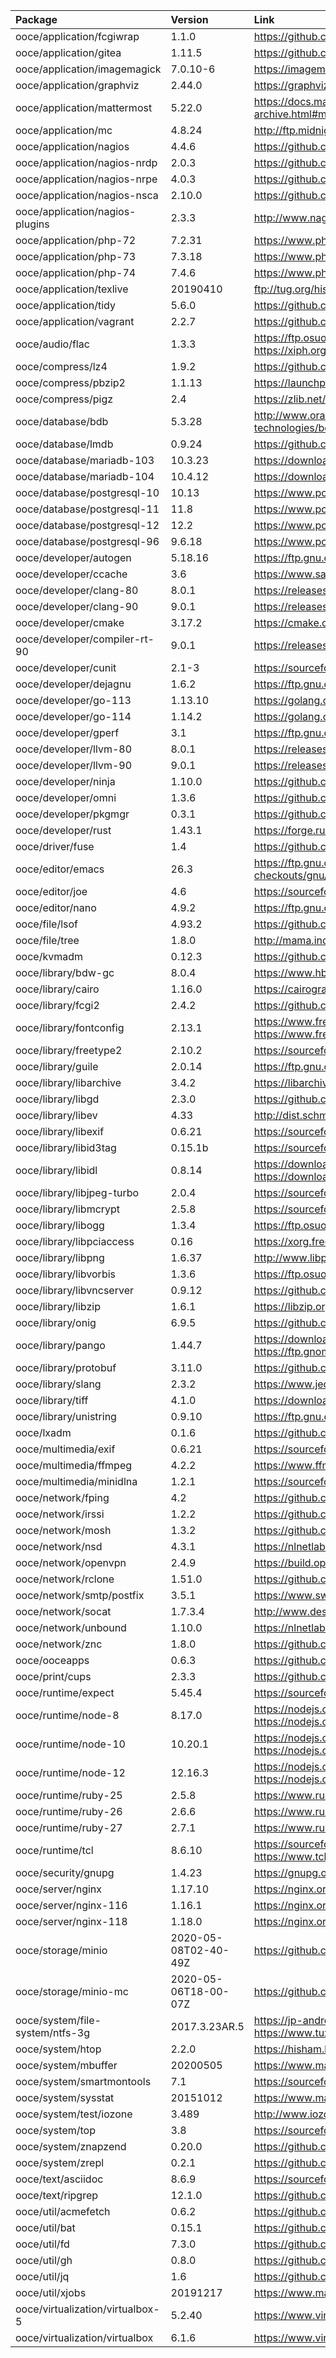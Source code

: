 | Package | Version | Link | Maintainer |
| :------ | :------ | :--- | :--------- |
| ooce/application/fcgiwrap	| 1.1.0		| https://github.com/gnosek/fcgiwrap/releases | [omniosorg](https://github.com/omniosorg)
| ooce/application/gitea	| 1.11.5	| https://github.com/go-gitea/gitea/releases | [omniosorg](https://github.com/omniosorg)
| ooce/application/imagemagick	| 7.0.10-6	| https://imagemagick.org/download/ | [omniosorg](https://github.com/omniosorg)
| ooce/application/graphviz	| 2.44.0	| https://graphviz.gitlab.io/_pages/Download/Download_source.html | [omniosorg](https://github.com/omniosorg)
| ooce/application/mattermost	| 5.22.0	| https://docs.mattermost.com/administration/version-archive.html#mattermost-team-edition-server-archive | [omniosorg](https://github.com/omniosorg)
| ooce/application/mc		| 4.8.24	| http://ftp.midnight-commander.org/?C=N;O=D | [omniosorg](https://github.com/omniosorg)
| ooce/application/nagios	| 4.4.6		| https://github.com/NagiosEnterprises/nagioscore/releases | [omniosorg](https://github.com/omniosorg)
| ooce/application/nagios-nrdp	| 2.0.3 	| https://github.com/NagiosEnterprises/nrdp/releases | [omniosorg](https://github.com/omniosorg)
| ooce/application/nagios-nrpe	| 4.0.3		| https://github.com/NagiosEnterprises/nrpe/releases | [omniosorg](https://github.com/omniosorg)
| ooce/application/nagios-nsca	| 2.10.0	| https://github.com/NagiosEnterprises/nsca/releases | [omniosorg](https://github.com/omniosorg)
| ooce/application/nagios-plugins | 2.3.3	| http://www.nagios-plugins.org/download/ | [omniosorg](https://github.com/omniosorg)
| ooce/application/php-72	| 7.2.31	| https://www.php.net/downloads.php | [omniosorg](https://github.com/omniosorg)
| ooce/application/php-73	| 7.3.18	| https://www.php.net/downloads.php | [omniosorg](https://github.com/omniosorg)
| ooce/application/php-74	| 7.4.6		| https://www.php.net/downloads.php | [omniosorg](https://github.com/omniosorg)
| ooce/application/texlive	| 20190410	| ftp://tug.org/historic/systems/texlive/2019/ | [omniosorg](https://github.com/omniosorg)
| ooce/application/tidy		| 5.6.0		| https://github.com/htacg/tidy-html5/releases | [omniosorg](https://github.com/omniosorg)
| ooce/application/vagrant	| 2.2.7		| https://github.com/hashicorp/vagrant/releases | [omniosorg](https://github.com/omniosorg)
| ooce/audio/flac		| 1.3.3		| https://ftp.osuosl.org/pub/xiph/releases/flac/ https://xiph.org/flac/changelog.html | [omniosorg](https://github.com/omniosorg)
| ooce/compress/lz4		| 1.9.2		| https://github.com/lz4/lz4/releases | [omniosorg](https://github.com/omniosorg)
| ooce/compress/pbzip2		| 1.1.13	| https://launchpad.net/pbzip2/+download | [omniosorg](https://github.com/omniosorg)
| ooce/compress/pigz		| 2.4		| https://zlib.net/pigz/ | [omniosorg](https://github.com/omniosorg)
| ooce/database/bdb		| 5.3.28	| http://www.oracle.com/technetwork/database/database-technologies/berkeleydb/downloads/index.html | [omniosorg](https://github.com/omniosorg)
| ooce/database/lmdb		| 0.9.24	| https://github.com/LMDB/lmdb/releases https://symas.com/lmdb/ | [omniosorg](https://github.com/omniosorg)
| ooce/database/mariadb-103	| 10.3.23	| https://downloads.mariadb.org/mariadb/+releases/ | [omniosorg](https://github.com/omniosorg)
| ooce/database/mariadb-104	| 10.4.12	| https://downloads.mariadb.org/mariadb/+releases/ | [omniosorg](https://github.com/omniosorg)
| ooce/database/postgresql-10	| 10.13		| https://www.postgresql.org/ftp/source/ | [omniosorg](https://github.com/omniosorg)
| ooce/database/postgresql-11	| 11.8		| https://www.postgresql.org/ftp/source/ | [omniosorg](https://github.com/omniosorg)
| ooce/database/postgresql-12	| 12.2		| https://www.postgresql.org/ftp/source/ | [omniosorg](https://github.com/omniosorg)
| ooce/database/postgresql-96	| 9.6.18	| https://www.postgresql.org/ftp/source/ | [omniosorg](https://github.com/omniosorg)
| ooce/developer/autogen	| 5.18.16	| https://ftp.gnu.org/gnu/autogen/ | [omniosorg](https://github.com/omniosorg)
| ooce/developer/ccache		| 3.6		| https://www.samba.org/ftp/ccache/ | [jimklimov](https://github.com/jimklimov)
| ooce/developer/clang-80	| 8.0.1		| https://releases.llvm.org/download.html | [omniosorg](https://github.com/omniosorg)
| ooce/developer/clang-90	| 9.0.1		| https://releases.llvm.org/download.html | [omniosorg](https://github.com/omniosorg)
| ooce/developer/cmake		| 3.17.2	| https://cmake.org/download/ | [omniosorg](https://github.com/omniosorg)
| ooce/developer/compiler-rt-90	| 9.0.1		| https://releases.llvm.org/download.html | [omniosorg](https://github.com/omniosorg)
| ooce/developer/cunit		| 2.1-3		| https://sourceforge.net/projects/cunit/files/CUnit/ | [omniosorg](https://github.com/omniosorg)
| ooce/developer/dejagnu	| 1.6.2		| https://ftp.gnu.org/gnu/dejagnu/ | [omniosorg](https://github.com/omniosorg)
| ooce/developer/go-113		| 1.13.10	| https://golang.org/dl/ | [omniosorg](https://github.com/omniosorg)
| ooce/developer/go-114		| 1.14.2	| https://golang.org/dl/ | [omniosorg](https://github.com/omniosorg)
| ooce/developer/gperf		| 3.1		| https://ftp.gnu.org/pub/gnu/gperf/ | [omniosorg](https://github.com/omniosorg)
| ooce/developer/llvm-80	| 8.0.1		| https://releases.llvm.org/download.html | [omniosorg](https://github.com/omniosorg)
| ooce/developer/llvm-90	| 9.0.1		| https://releases.llvm.org/download.html | [omniosorg](https://github.com/omniosorg)
| ooce/developer/ninja		| 1.10.0	| https://github.com/ninja-build/ninja/releases https://ninja-build.org/ | [omniosorg](https://github.com/omniosorg)
| ooce/developer/omni		| 1.3.6		| https://github.com/omniosorg/omni/releases | [omniosorg](https://github.com/omniosorg)
| ooce/developer/pkgmgr		| 0.3.1		| https://github.com/omniosorg/pkgmgr/releases | [omniosorg](https://github.com/omniosorg)
| ooce/developer/rust		| 1.43.1	| https://forge.rust-lang.org/infra/other-installation-methods.html | [omniosorg](https://github.com/omniosorg)
| ooce/driver/fuse		| 1.4		| https://github.com/jurikm/illumos-fusefs/releases | [omniosorg](https://github.com/omniosorg)
| ooce/editor/emacs		| 26.3		| https://ftp.gnu.org/gnu/emacs/ https://www.gnu.org/savannah-checkouts/gnu/emacs/emacs.html#Releases | [omniosorg](https://github.com/omniosorg)
| ooce/editor/joe		| 4.6		| https://sourceforge.net/projects/joe-editor/files/JOE%20sources/ | [omniosorg](https://github.com/omniosorg)
| ooce/editor/nano		| 4.9.2		| https://ftp.gnu.org/gnu/nano/ | [omniosorg](https://github.com/omniosorg)
| ooce/file/lsof		| 4.93.2	| https://github.com/lsof-org/lsof/releases | [omniosorg](https://github.com/omniosorg)
| ooce/file/tree		| 1.8.0		| http://mama.indstate.edu/users/ice/tree/ | [omniosorg](https://github.com/omniosorg)
| ooce/kvmadm			| 0.12.3	| https://github.com/hadfl/kvmadm/releases | [omniosorg](https://github.com/omniosorg)
| ooce/library/bdw-gc		| 8.0.4		| https://www.hboehm.info/gc/gc_source/ | [omniosorg](https://github.com/omniosorg)
| ooce/library/cairo		| 1.16.0	| https://cairographics.org/releases/ | [omniosorg](https://github.com/omniosorg)
| ooce/library/fcgi2		| 2.4.2		| https://github.com/FastCGI-Archives/fcgi2/releases | [omniosorg](https://github.com/omniosorg)
| ooce/library/fontconfig	| 2.13.1	| https://www.freedesktop.org/software/fontconfig/release/ https://www.freedesktop.org/wiki/Software/fontconfig/ | [omniosorg](https://github.com/omniosorg)
| ooce/library/freetype2	| 2.10.2	| https://sourceforge.net/projects/freetype/files/freetype2/ | [omniosorg](https://github.com/omniosorg)
| ooce/library/guile		| 2.0.14	| https://ftp.gnu.org/gnu/guile/ | [omniosorg](https://github.com/omniosorg)
| ooce/library/libarchive	| 3.4.2		| https://libarchive.org/downloads/ | [omniosorg](https://github.com/omniosorg)
| ooce/library/libgd		| 2.3.0		| https://github.com/libgd/libgd/releases | [omniosorg](https://github.com/omniosorg)
| ooce/library/libev		| 4.33		| http://dist.schmorp.de/libev/ | [omniosorg](https://github.com/omniosorg)
| ooce/library/libexif		| 0.6.21	| https://sourceforge.net/projects/libexif/files/libexif/ | [omniosorg](https://github.com/omniosorg)
| ooce/library/libid3tag	| 0.15.1b	| https://sourceforge.net/projects/mad/files/libid3tag/ | [omniosorg](https://github.com/omniosorg)
| ooce/library/libidl		| 0.8.14	| https://download.gnome.org/sources/libIDL/cache.json https://download.gnome.org/sources/libIDL/ | [omniosorg](https://github.com/omniosorg)
| ooce/library/libjpeg-turbo	| 2.0.4		| https://sourceforge.net/projects/libjpeg-turbo/files/ | [omniosorg](https://github.com/omniosorg)
| ooce/library/libmcrypt	| 2.5.8		| https://sourceforge.net/projects/mcrypt/files/Libmcrypt/ | [omniosorg](https://github.com/omniosorg)
| ooce/library/libogg		| 1.3.4		| https://ftp.osuosl.org/pub/xiph/releases/ogg/ | [omniosorg](https://github.com/omniosorg)
| ooce/library/libpciaccess	| 0.16		| https://xorg.freedesktop.org/archive/individual/lib | [drscream](https://github.com/drscream)
| ooce/library/libpng		| 1.6.37	| http://www.libpng.org/pub/png/libpng.html | [omniosorg](https://github.com/omniosorg)
| ooce/library/libvorbis	| 1.3.6		| https://ftp.osuosl.org/pub/xiph/releases/vorbis/ | [omniosorg](https://github.com/omniosorg)
| ooce/library/libvncserver	| 0.9.12	| https://github.com/LibVNC/libvncserver/releases | [omniosorg](https://github.com/omniosorg)
| ooce/library/libzip		| 1.6.1		| https://libzip.org/download/ | [omniosorg](https://github.com/omniosorg)
| ooce/library/onig		| 6.9.5		| https://github.com/kkos/oniguruma/releases/ | [omniosorg](https://github.com/omniosorg)
| ooce/library/pango		| 1.44.7	| https://download.gnome.org/sources/pango/cache.json https://ftp.gnome.org/pub/GNOME/sources/pango/ | [omniosorg](https://github.com/omniosorg)
| ooce/library/protobuf		| 3.11.0	| https://github.com/protocolbuffers/protobuf/releases/ | [omniosorg](https://github.com/omniosorg)
| ooce/library/slang		| 2.3.2		| https://www.jedsoft.org/releases/slang/ | [omniosorg](https://github.com/omniosorg)
| ooce/library/tiff		| 4.1.0		| https://download.osgeo.org/libtiff/ https://libtiff.gitlab.io/libtiff/ | [omniosorg](https://github.com/omniosorg)
| ooce/library/unistring	| 0.9.10	| https://ftp.gnu.org/gnu/libunistring/ | [omniosorg](https://github.com/omniosorg)
| ooce/lxadm			| 0.1.6		| https://github.com/hadfl/lxadm/releases | [omniosorg](https://github.com/omniosorg)
| ooce/multimedia/exif		| 0.6.21	| https://sourceforge.net/projects/libexif/files/exif/ | [omniosorg](https://github.com/omniosorg)
| ooce/multimedia/ffmpeg	| 4.2.2		| https://www.ffmpeg.org/download.html#releases | [omniosorg](https://github.com/omniosorg)
| ooce/multimedia/minidlna	| 1.2.1		| https://sourceforge.net/projects/minidlna/files/minidlna/ | [omniosorg](https://github.com/omniosorg)
| ooce/network/fping		| 4.2		| https://github.com/schweikert/fping/releases | [omniosorg](https://github.com/omniosorg)
| ooce/network/irssi		| 1.2.2		| https://github.com/irssi/irssi/releases | [omniosorg](https://github.com/omniosorg)
| ooce/network/mosh		| 1.3.2		| https://github.com/mobile-shell/mosh/releases | [omniosorg](https://github.com/omniosorg)
| ooce/network/nsd		| 4.3.1		| https://nlnetlabs.nl/downloads/nsd/ | [omniosorg](https://github.com/omniosorg)
| ooce/network/openvpn		| 2.4.9		| https://build.openvpn.net/downloads/releases/ | [omniosorg](https://github.com/omniosorg)
| ooce/network/rclone		| 1.51.0	| https://github.com/rclone/rclone/releases/ | [omniosorg](https://github.com/omniosorg)
| ooce/network/smtp/postfix	| 3.5.1		| https://www.swissrave.ch/mirror/postfix-source/index.html | [omniosorg](https://github.com/omniosorg)
| ooce/network/socat		| 1.7.3.4	| http://www.dest-unreach.org/socat/download/ | [omniosorg](https://github.com/omniosorg)
| ooce/network/unbound		| 1.10.0	| https://nlnetlabs.nl/downloads/unbound/ | [omniosorg](https://github.com/omniosorg)
| ooce/network/znc		| 1.8.0		| https://github.com/znc/znc/releases | [omniosorg](https://github.com/omniosorg)
| ooce/ooceapps			| 0.6.3		| https://github.com/omniosorg/ooceapps/releases | [omniosorg](https://github.com/omniosorg)
| ooce/print/cups		| 2.3.3		| https://github.com/apple/cups/releases | [omniosorg](https://github.com/omniosorg)
| ooce/runtime/expect		| 5.45.4	| https://sourceforge.net/projects/expect/files/Expect/ | [omniosorg](https://github.com/omniosorg)
| ooce/runtime/node-8		| 8.17.0	| https://nodejs.org/en/download/releases/ https://nodejs.org/en/download/ | [omniosorg](https://github.com/omniosorg)
| ooce/runtime/node-10		| 10.20.1	| https://nodejs.org/en/download/releases/ https://nodejs.org/en/download/ | [omniosorg](https://github.com/omniosorg)
| ooce/runtime/node-12		| 12.16.3	| https://nodejs.org/en/download/releases/ https://nodejs.org/en/download/ | [omniosorg](https://github.com/omniosorg)
| ooce/runtime/ruby-25		| 2.5.8		| https://www.ruby-lang.org/en/downloads/ | [omniosorg](https://github.com/omniosorg)
| ooce/runtime/ruby-26		| 2.6.6		| https://www.ruby-lang.org/en/downloads/ | [omniosorg](https://github.com/omniosorg)
| ooce/runtime/ruby-27		| 2.7.1		| https://www.ruby-lang.org/en/downloads/ | [omniosorg](https://github.com/omniosorg)
| ooce/runtime/tcl		| 8.6.10	| https://sourceforge.net/projects/tcl/files/Tcl/ https://www.tcl.tk/software/tcltk/download.html | [omniosorg](https://github.com/omniosorg)
| ooce/security/gnupg		| 1.4.23	| https://gnupg.org/download/ | [omniosorg](https://github.com/omniosorg)
| ooce/server/nginx		| 1.17.10	| https://nginx.org/en/download.html | [omniosorg](https://github.com/omniosorg)
| ooce/server/nginx-116		| 1.16.1	| https://nginx.org/en/download.html | [omniosorg](https://github.com/omniosorg)
| ooce/server/nginx-118		| 1.18.0	| https://nginx.org/en/download.html | [omniosorg](https://github.com/omniosorg)
| ooce/storage/minio		| 2020-05-08T02-40-49Z | https://github.com/minio/minio/releases | [omniosorg](https://github.com/omniosorg)
| ooce/storage/minio-mc		| 2020-05-06T18-00-07Z | https://github.com/minio/mc/releases | [omniosorg](https://github.com/omniosorg)
| ooce/system/file-system/ntfs-3g | 2017.3.23AR.5 | https://jp-andre.pagesperso-orange.fr/openindiana-ntfs-3g.html https://www.tuxera.com/community/open-source-ntfs-3g/ | [omniosorg](https://github.com/omniosorg)
| ooce/system/htop		| 2.2.0		| https://hisham.hm/htop/releases/ | [omniosorg](https://github.com/omniosorg)
| ooce/system/mbuffer		| 20200505	| https://www.maier-komor.de/mbuffer.html | [omniosorg](https://github.com/omniosorg)
| ooce/system/smartmontools	| 7.1		| https://sourceforge.net/projects/smartmontools/files/smartmontools/ | [omniosorg](https://github.com/omniosorg)
| ooce/system/sysstat		| 20151012	| https://www.maier-komor.de/sysstat.html | [omniosorg](https://github.com/omniosorg)
| ooce/system/test/iozone	| 3.489		| http://www.iozone.org/src/current/ | [omniosorg](https://github.com/omniosorg)
| ooce/system/top		| 3.8		| https://sourceforge.net/projects/unixtop/files/unixtop/ | [omniosorg](https://github.com/omniosorg)
| ooce/system/znapzend		| 0.20.0	| https://github.com/oetiker/znapzend/releases | [omniosorg](https://github.com/omniosorg)
| ooce/system/zrepl		| 0.2.1		| https://github.com/zrepl/zrepl/releases | [omniosorg](https://github.com/omniosorg)
| ooce/text/asciidoc		| 8.6.9		| https://sourceforge.net/projects/asciidoc/files/asciidoc/ | [omniosorg](https://github.com/omniosorg)
| ooce/text/ripgrep		| 12.1.0	| https://github.com/BurntSushi/ripgrep/releases | [omniosorg](https://github.com/omniosorg)
| ooce/util/acmefetch		| 0.6.2		| https://github.com/oetiker/AcmeFetch/releases | [omniosorg](https://github.com/omniosorg)
| ooce/util/bat			| 0.15.1	| https://github.com/sharkdp/bat/releases | [omniosorg](https://github.com/omniosorg)
| ooce/util/fd			| 7.3.0		| https://github.com/sharkdp/fd/releases/ | [omniosorg](https://github.com/omniosorg)
| ooce/util/gh			| 0.8.0		| https://github.com/cli/cli/releases/ | [omniosorg](https://github.com/omniosorg)
| ooce/util/jq			| 1.6		| https://github.com/stedolan/jq/releases | [omniosorg](https://github.com/omniosorg)
| ooce/util/xjobs		| 20191217	| https://www.maier-komor.de/xjobs.html | [omniosorg](https://github.com/omniosorg)
| ooce/virtualization/virtualbox-5 | 5.2.40	| https://www.virtualbox.org/wiki/Download_Old_Builds_5_2 | [omniosorg](https://github.com/omniosorg)
| ooce/virtualization/virtualbox | 6.1.6	| https://www.virtualbox.org/wiki/Downloads | [omniosorg](https://github.com/omniosorg)
